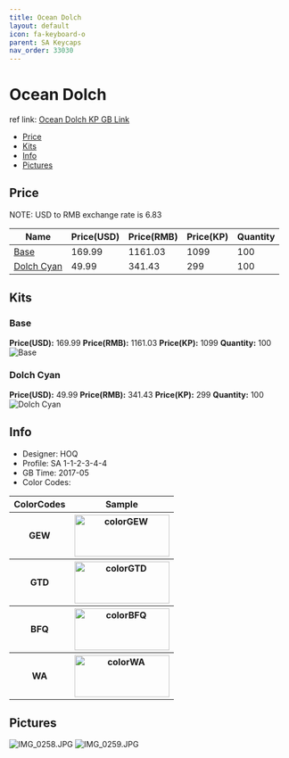 ```yaml
---
title: Ocean Dolch 
layout: default
icon: fa-keyboard-o
parent: SA Keycaps
nav_order: 33030
---
```


# Ocean Dolch 

ref link: [Ocean Dolch KP GB Link](https://item.taobao.com/item.htm?spm=a1z10.5-c.w4002-16700525824.68.327e2ca4xEhGp4&id=550161859886)

* [Price](#price)
* [Kits](#kits)
* [Info](#info)
* [Pictures](#pictures)


## Price  
NOTE: USD to RMB exchange rate is 6.83

| Name          | Price(USD)    |  Price(RMB) |  Price(KP) | Quantity |
| ------------- | ------------- |  ---------- |  --------- | -------- |
|[Base](#base)|169.99|1161.03|1099|100|
|[Dolch Cyan](#dolchcyan)|49.99|341.43|299|100|


## Kits
### Base
**Price(USD):** 169.99    **Price(RMB):** 1161.03    **Price(KP):** 1099    **Quantity:** 100
<img src="{{ 'assets/images/sa-keycaps/oceandolch/kits_pics/base.png' | relative_url }}" alt="Base" class="image featured">

### Dolch Cyan
**Price(USD):** 49.99    **Price(RMB):** 341.43    **Price(KP):** 299    **Quantity:** 100
<img src="{{ 'assets/images/sa-keycaps/oceandolch/kits_pics/dolch-cyan.png' | relative_url }}" alt="Dolch Cyan" class="image featured">


## Info
* Designer: HOQ
* Profile: SA 1-1-2-3-4-4
* GB Time: 2017-05
* Color Codes:  
<table style="width:100%">
  <tr>
    <th>ColorCodes</th>
    <th>Sample</th>
  </tr>
  <tr>
    <th>GEW</th>
    <th><img src="{{ 'assets/images/sa-keycaps/SP_ColorCodes/abs/SP_Abs_ColorCodes_GEW.png' | relative_url }}" alt="colorGEW" height="75" width="170"></th>
  </tr>
  <tr>
    <th>GTD</th>
    <th><img src="{{ 'assets/images/sa-keycaps/SP_ColorCodes/abs/SP_Abs_ColorCodes_GTD.png' | relative_url }}" alt="colorGTD" height="75" width="170"></th>
  </tr>
  <tr>
    <th>BFQ</th>
    <th><img src="{{ 'assets/images/sa-keycaps/SP_ColorCodes/abs/SP_Abs_ColorCodes_BFQ.png' | relative_url }}" alt="colorBFQ" height="75" width="170"></th>
  </tr>
  <tr>
    <th>WA</th>
    <th><img src="{{ 'assets/images/sa-keycaps/SP_ColorCodes/abs/SP_Abs_ColorCodes_WA.png' | relative_url }}" alt="colorWA" height="75" width="170"></th>
  </tr>
</table>


## Pictures
<img src="{{ 'assets/images/sa-keycaps/oceandolch/rendering_pics/IMG_0258.JPG' | relative_url }}" alt="IMG_0258.JPG" class="image featured">
<img src="{{ 'assets/images/sa-keycaps/oceandolch/rendering_pics/IMG_0259.JPG' | relative_url }}" alt="IMG_0259.JPG" class="image featured">
